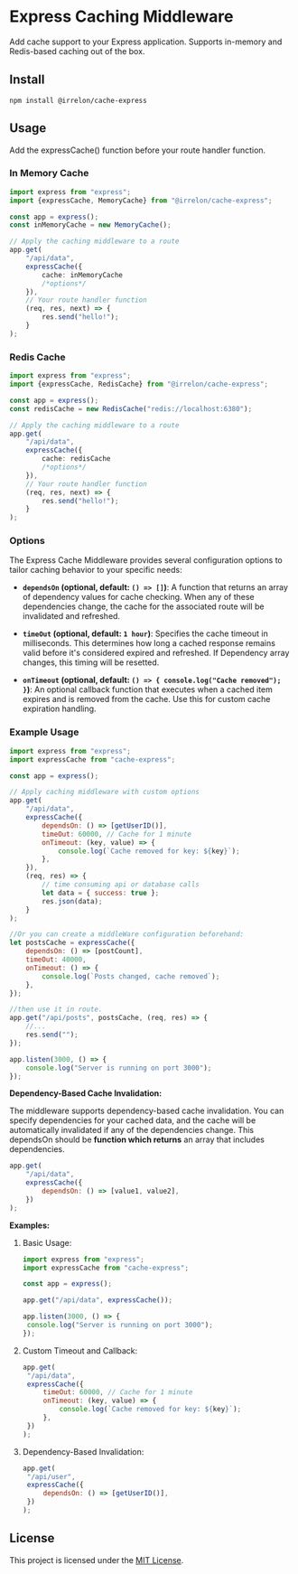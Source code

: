 # Express Caching Middleware

Add cache support to your Express application. Supports in-memory and
Redis-based caching out of the box.

## Install

```
npm install @irrelon/cache-express
```

## Usage
Add the expressCache() function before your route handler function.

### In Memory Cache
```typescript
import express from "express";
import {expressCache, MemoryCache} from "@irrelon/cache-express";

const app = express();
const inMemoryCache = new MemoryCache();

// Apply the caching middleware to a route
app.get(
	"/api/data",
	expressCache({
		cache: inMemoryCache
		/*options*/
	}),
	// Your route handler function
	(req, res, next) => {
		res.send("hello!");
	}
);
```

### Redis Cache
```typescript
import express from "express";
import {expressCache, RedisCache} from "@irrelon/cache-express";

const app = express();
const redisCache = new RedisCache("redis://localhost:6380");

// Apply the caching middleware to a route
app.get(
	"/api/data",
	expressCache({
		cache: redisCache
		/*options*/
	}),
	// Your route handler function
	(req, res, next) => {
		res.send("hello!");
	}
);
```

### Options

The Express Cache Middleware provides several configuration options to tailor caching behavior to your specific needs:

- **`dependsOn` (optional, default: `() => []`)**: A function that returns an array of dependency values for cache checking. When any of these dependencies change, the cache for the associated route will be invalidated and refreshed.

- **`timeOut` (optional, default: `1 hour`)**: Specifies the cache timeout in milliseconds. This determines how long a cached response remains valid before it's considered expired and refreshed. If Dependency array changes, this timing will be resetted.

- **`onTimeout` (optional, default: `() => { console.log("Cache removed"); }`)**: An optional callback function that executes when a cached item expires and is removed from the cache. Use this for custom cache expiration handling.

### Example Usage

```javascript
import express from "express";
import expressCache from "cache-express";

const app = express();

// Apply caching middleware with custom options
app.get(
	"/api/data",
	expressCache({
		dependsOn: () => [getUserID()],
		timeOut: 60000, // Cache for 1 minute
		onTimeout: (key, value) => {
			console.log(`Cache removed for key: ${key}`);
		},
	}),
	(req, res) => {
		// time consuming api or database calls
		let data = { success: true };
		res.json(data);
	}
);

//Or you can create a middleWare configuration beforehand:
let postsCache = expressCache({
	dependsOn: () => [postCount],
	timeOut: 40000,
	onTimeout: () => {
		console.log(`Posts changed, cache removed`);
	},
});

//then use it in route.
app.get("/api/posts", postsCache, (req, res) => {
	//...
	res.send("");
});

app.listen(3000, () => {
	console.log("Server is running on port 3000");
});
```

**Dependency-Based Cache Invalidation:**

The middleware supports dependency-based cache invalidation. You can specify dependencies for your cached data, and the cache will be automatically invalidated if any of the dependencies change. This dependsOn should be **function which returns** an array that includes dependencies.

```javascript
app.get(
	"/api/data",
	expressCache({
		dependsOn: () => [value1, value2],
	})
);
```

**Examples:**

1. Basic Usage:

   ```javascript
   import express from "express";
   import expressCache from "cache-express";

   const app = express();

   app.get("/api/data", expressCache());

   app.listen(3000, () => {
   	console.log("Server is running on port 3000");
   });
   ```

2. Custom Timeout and Callback:

   ```javascript
   app.get(
   	"/api/data",
   	expressCache({
   		timeOut: 60000, // Cache for 1 minute
   		onTimeout: (key, value) => {
   			console.log(`Cache removed for key: ${key}`);
   		},
   	})
   );
   ```

3. Dependency-Based Invalidation:

   ```javascript
   app.get(
   	"/api/user",
   	expressCache({
   		dependsOn: () => [getUserID()],
   	})
   );
   ```

## License

This project is licensed under the [MIT License](LICENSE).
